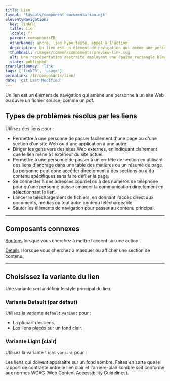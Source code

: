 ```yaml
---
title: Lien
layout: 'layouts/component-documentation.njk'
eleventyNavigation:
  key: linkFR
  title: Lien
  locale: fr
  parent: componentsFR
  otherNames: ancre, lien hypertexte, appel à l'action.
  description: Un lien est un élément de navigation qui amène une personne à une nouvelle page, à un autre site Web, à un fichier ou à une nouvelle section de la page actuelle.
  thumbnail: /images/common/components/preview-link.svg
  alt: Une représentation abstraite employant une épaise rectangle bleue en dessus d'une mince ligne bleue.
  state: published
translationKey: 'link'
tags: ['linkFR', 'usage']
permalink: /fr/composants/lien/
date: 'git Last Modified'
---
```


Un lien est un élément de navigation qui amène une personne à un site Web ou ouvre un fichier source, comme un pdf.

## Types de problèmes résolus par les liens

Utilisez des liens pour :

- Permettre à une personne de passer facilement d'une page ou d'une section d'un site Web ou d'une application à une autre.
- Diriger les gens vers des sites Web externes, en indiquant clairement que le lien mène à l'extérieur du site actuel.
- Permettre à une personne de passer à un en-tête de section en utilisant des liens d'ancrage dans une table des matières ou un résumé de page. La personne peut donc accéder directement à des sections ou à du contenu spécifiques sans faire défiler la page.
- Se connecter à des adresses courriel ou à des numéros de téléphone pour qu'une personne puisse amorcer la communication directement en sélectionnant le lien.
- Lancer le téléchargement de fichiers, en donnant l'accès direct aux documents, médias ou tout autre contenu téléchargeable.
- Sauter les éléments de navigation pour passer au contenu principal.

<hr/>

## Composants connexes

<a href="{{ links.button }}">Boutons</a> lorsque vous cherchez à mettre l’accent sur une action..

<a href="{{ links.details }}">Détails</a> : lorsque vous cherchez à masquer ou afficher une section de contenu.

<hr class="mt-600" />

## Choisissez la variante du lien

Une variante sert à définir le style principal du lien.

### Variante Default (par défaut)

Utilisez la variante `default` `variant` pour :

- La plupart des liens.
- Les liens placés sur un fond clair.

### Variante Light (clair)

Utilisez la variante `light` `variant` pour :

Les liens qui doivent apparaître sur un fond sombre. Faites en sorte que le rapport de contraste entre le lien clair et l'arrière-plan sombre soit conforme aux normes WCAG (Web Content Accessibility Guidelines).
